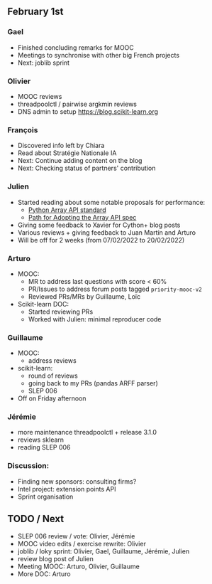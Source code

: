 ## February 1st

### Gael

- Finished concluding remarks for MOOC
- Meetings to synchronise with other big French projects
- Next: joblib sprint

### Olivier

- MOOC reviews
- threadpoolctl / pairwise argkmin reviews
- DNS admin to setup https://blog.scikit-learn.org


### François
- Discovered info left by Chiara
- Read about Stratégie Nationale IA
- Next: Continue adding content on the blog 
- Next: Checking status of partners' contribution

### Julien

 - Started reading about some notable proposals for performance:
     - [Python Array API standard](https://data-apis.org/array-api/latest/purpose_and_scope.html#scope-includes-out-of-scope-non-goals)
     - [Path for Adopting the Array API spec](https://github.com/scikit-learn/scikit-learn/issues/22352)
 - Giving some feedback to Xavier for Cython+ blog posts
 - Various reviews + giving feedback to Juan Martín and Arturo
 - Will be off for 2 weeks (from 07/02/2022 to 20/02/2022)

### Arturo

- MOOC:
    - MR to address last questions with score < 60%
    - PR/Issues to address forum posts tagged `priority-mooc-v2`
    - Reviewed PRs/MRs by Guillaume, Loïc
- Scikit-learn DOC:
    - Started reviewing PRs
    - Worked with Julien: minimal reproducer code

### Guillaume

- MOOC:
    - address reviews
- scikit-learn:
    - round of reviews
    - going back to my PRs (pandas ARFF parser)
    - SLEP 006
- Off on Friday afternoon

### Jérémie
- more maintenance threadpoolctl + release 3.1.0
- reviews sklearn
- reading SLEP 006

### Discussion:

- Finding new sponsors: consulting firms?
- Intel project: extension points API
- Sprint organisation

## TODO / Next

- SLEP 006 review / vote: Olivier, Jérémie
- MOOC video edits / exercise rewrite: Olivier
- joblib / loky sprint: Olivier, Gael, Guillaume, Jérémie, Julien
- review blog post of Julien
- Meeting MOOC: Arturo, Olivier, Guillaume
- More DOC: Arturo
